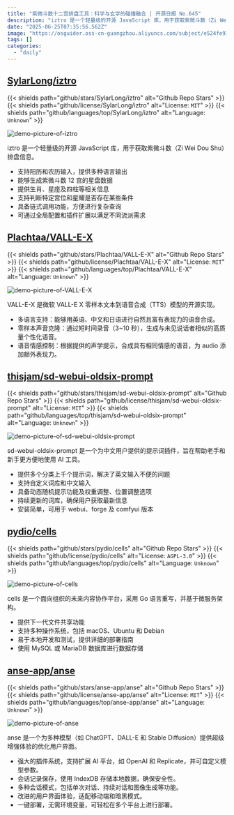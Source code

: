 ```yaml
---
title: "紫微斗数十二宫排盘工具：科学与玄学的碰撞融合 | 开源日报 No.645"
description: "iztro 是一个轻量级的开源 JavaScript 库，用于获取紫微斗数（Zi Wei Dou Shu）排盘信息。"
date: "2025-06-25T07:35:56.562Z"
image: "https://osguider.oss-cn-guangzhou.aliyuncs.com/subject/e524fe91cec5e3210a2a9391feb7bcc4.png"
tags: []
categories:
  - "daily"
---
```


## [SylarLong/iztro](https://github.com/SylarLong/iztro)

{{< shields path="github/stars/SylarLong/iztro" alt="Github Repo Stars" >}} {{< shields path="github/license/SylarLong/iztro" alt="License: `MIT`" >}} {{< shields path="github/languages/top/SylarLong/iztro" alt="Language: `Unknown`" >}}

![demo-picture-of-iztro](https://static.osguider.com/subject/github/SylarLong/iztro/2cc50a4cbe301315347f182dedc951f0.png)

iztro 是一个轻量级的开源 JavaScript 库，用于获取紫微斗数（Zi Wei Dou Shu）排盘信息。

- 支持阳历和农历输入，提供多种语言输出
- 能够生成紫微斗数 12 宫的星盘数据
- 提供生肖、星座及四柱等相关信息
- 支持判断特定宫位和星耀是否存在某些条件
- 具备链式调用功能，方便进行复杂查询
- 可通过全局配置和插件扩展以满足不同流派需求
  
## [Plachtaa/VALL-E-X](https://github.com/Plachtaa/VALL-E-X)

{{< shields path="github/stars/Plachtaa/VALL-E-X" alt="Github Repo Stars" >}} {{< shields path="github/license/Plachtaa/VALL-E-X" alt="License: `MIT`" >}} {{< shields path="github/languages/top/Plachtaa/VALL-E-X" alt="Language: `Unknown`" >}}

![demo-picture-of-VALL-E-X](https://static.osguider.com/subject/github/Plachtaa/VALL-E-X/1bcf5b7243c563ca72c065a97917ed01.jpg)

VALL-E-X 是微软 VALL-E X 零样本文本到语音合成（TTS）模型的开源实现。

- 多语言支持：能够用英语、中文和日语进行自然且富有表现力的语音合成。
- 零样本声音克隆：通过短时间录音（3~10 秒），生成与未见说话者相似的高质量个性化语音。
- 语音情感控制：根据提供的声学提示，合成具有相同情感的语音，为 audio 添加额外表现力。
  
## [thisjam/sd-webui-oldsix-prompt](https://github.com/thisjam/sd-webui-oldsix-prompt)

{{< shields path="github/stars/thisjam/sd-webui-oldsix-prompt" alt="Github Repo Stars" >}} {{< shields path="github/license/thisjam/sd-webui-oldsix-prompt" alt="License: `MIT`" >}} {{< shields path="github/languages/top/thisjam/sd-webui-oldsix-prompt" alt="Language: `Unknown`" >}}

![demo-picture-of-sd-webui-oldsix-prompt](https://static.osguider.com/subject/github/thisjam/sd-webui-oldsix-prompt/4e053d91486bdf036a902247e6e0bc63.png)

sd-webui-oldsix-prompt 是一个为中文用户提供的提示词插件，旨在帮助老手和新手更方便地使用 AI 工具。

- 提供多个分类上千个提示词，解决了英文输入不便的问题
- 支持自定义词库和中文输入
- 具备动态随机提示功能及权重调整、位置调整选项
- 持续更新的词库，确保用户获取最新信息
- 安装简单，可用于 webui、forge 及 comfyui 版本
  
## [pydio/cells](https://github.com/pydio/cells)

{{< shields path="github/stars/pydio/cells" alt="Github Repo Stars" >}} {{< shields path="github/license/pydio/cells" alt="License: `AGPL-3.0`" >}} {{< shields path="github/languages/top/pydio/cells" alt="Language: `Unknown`" >}}

![demo-picture-of-cells](https://static.osguider.com/subject/github/pydio/cells/f9e151f69a83510344ba70e19f7c698c.png)

cells 是一个面向组织的未来内容协作平台，采用 Go 语言重写，并基于微服务架构。

- 提供下一代文件共享功能
- 支持多种操作系统，包括 macOS、Ubuntu 和 Debian
- 易于本地开发和测试，提供详细的部署指南
- 使用 MySQL 或 MariaDB 数据库进行数据存储
  
## [anse-app/anse](https://github.com/anse-app/anse)

{{< shields path="github/stars/anse-app/anse" alt="Github Repo Stars" >}} {{< shields path="github/license/anse-app/anse" alt="License: `MIT`" >}} {{< shields path="github/languages/top/anse-app/anse" alt="Language: `Unknown`" >}}

![demo-picture-of-anse](https://static.osguider.com/subject/github/anse-app/anse/2ce282ae71456942c2d9a7a038a60212.png)

anse 是一个为多种模型（如 ChatGPT、DALL-E 和 Stable Diffusion）提供超级增强体验的优化用户界面。

- 强大的插件系统，支持扩展 AI 平台，如 OpenAI 和 Replicate，并可自定义模型参数。
- 会话记录保存，使用 IndexDB 存储本地数据，确保安全性。
- 多种会话模式，包括单次对话、持续对话和图像生成等功能。
- 改进的用户界面体验，适配移动端和暗黑模式。
- 一键部署，无需环境变量，可轻松在多个平台上进行部署。
  
